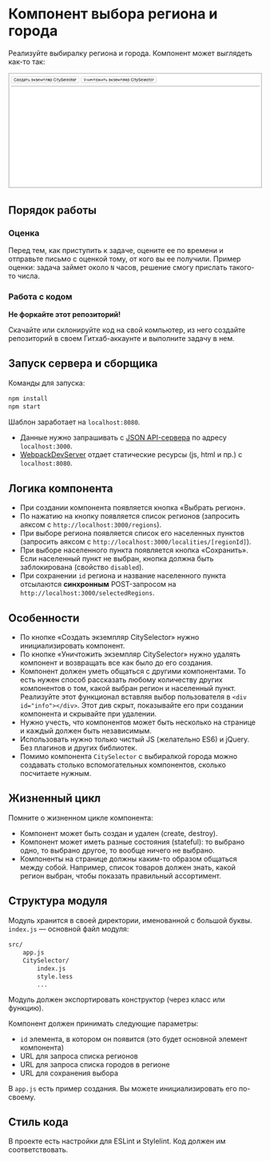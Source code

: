 # Компонент выбора региона и города
Реализуйте выбиралку региона и города. Компонент может выглядеть как-то так:

<img style="border: 2px solid #CCC" src="city-selector-demo.gif" width="694">

## Порядок работы
### Оценка
Перед тем, как приступить к задаче, оцените ее по времени и отправьте письмо с оценкой тому, от кого вы ее получили. Пример оценки: задача займет около `N` часов, решение смогу прислать такого-то числа.

### Работа с кодом
**Не форкайте этот репозиторий!**

Скачайте или склонируйте код на свой компьютер, из него создайте репозиторий в своем Гитхаб-аккаунте и выполните задачу в нем.

## Запуск сервера и сборщика
Команды для запуска:

```sh
npm install
npm start
```

Шаблон заработает на `localhost:8080`.

* Данные нужно запрашивать с [JSON API-сервера](https://github.com/typicode/json-server) по адресу `localhost:3000`.
* [WebpackDevServer](https://webpack.js.org/configuration/dev-server/) отдает статические ресурсы (js, html и пр.) с `localhost:8080`.

## Логика компонента
* При создании компонента появляется кнопка «Выбрать регион».
* По нажатию на кнопку появляется список регионов (запросить аяксом с `http://localhost:3000/regions`).
* При выборе региона появляется список его населенных пунктов (запросить аяксом с `http://localhost:3000/localities/[regionId]`).
* При выборе населенного пункта появляется кнопка «Сохранить». Если населенный пункт не выбран, кнопка должна быть заблокирована (свойство `disabled`).
* При сохранении `id` региона и название населенного пункта отсылаются **синхронным** POST-запросом на `http://localhost:3000/selectedRegions`.

## Особенности
* По кнопке «Создать экземпляр CitySelector» нужно инициализировать компонент.
* По кнопке «Уничтожить экземпляр CitySelector» нужно удалять компонент и возвращать все как было до его создания.
* Компонент должен уметь общаться с другими компонентами. То есть нужен способ рассказать любому количеству других компонентов о том, какой выбран регион и населенный пункт. Реализуйте этот функционал вставляя выбор пользователя в `<div id="info"></div>`. Этот див скрыт, показывайте его при создании компонента и скрывайте при удалении.
* Нужно учесть, что компонентов может быть несколько на странице и каждый должен быть независимым.
* Использовать нужно только чистый JS (желательно ES6) и jQuery. Без плагинов и других библиотек.
* Помимо компонента `CitySelector` с выбиралкой города можно создавать столько вспомогательных компонентов, сколько посчитаете нужным.

## Жизненный цикл
Помните о жизненном цикле компонента:
* Компонент может быть создан и удален (create, destroy).
* Компонент может иметь разные состояния (stateful): то выбрано одно, то выбрано другое, то вообще ничего не выбрано.
* Компоненты на странице должны каким-то образом общаться между собой. Например, список товаров должен знать, какой регион выбран, чтобы показать правильный ассортимент.

## Структура модуля
Модуль хранится в своей директории, именованной с большой буквы. `index.js` — основной файл модуля:

```
src/
    app.js
    CitySelector/
        index.js
        style.less
        ...
```

Модуль должен экспортировать конструктор (через класс или функцию).

Компонент должен принимать следующие параметры:
* `id` элемента, в котором он появится (это будет основной элемент компонента)
* URL для запроса списка регионов
* URL для запроса списка городов в регионе
* URL для сохранения выбора

В `app.js` есть пример создания. Вы можете инициализировать его по-своему.

## Стиль кода
В проекте есть настройки для ESLint и Stylelint. Код должен им соответствовать.
